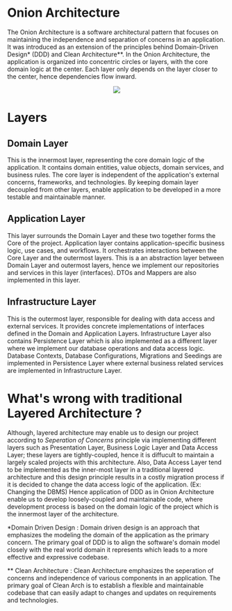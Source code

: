 # Onion Architecture
The Onion Architecture is a software architectural pattern that focuses on maintaining the independence and separation of concerns in an application. It was introduced as an extension of the principles behind Domain-Driven Design* (DDD) and Clean Architecture**.
In the Onion Architecture, the application is organized into concentric circles or layers, with the core domain logic at the center. Each layer only depends on the layer closer to the center, hence dependencies flow inward.

<p align="center">
  <img src="https://miro.medium.com/v2/resize:fit:462/1*0Pg6_UsaKiiEqUV3kf2HXg.png" />
</p>

# Layers
## Domain Layer
This is the innermost layer, representing the core domain logic of the application. It contains domain entities, value objects, domain services, and business rules. The core layer is independent of the application's external concerns, frameworks, and technologies.
By keeping domain layer decoupled from other layers, enable application to be developed in a more testable and maintainable manner.

## Application Layer
This layer surrounds the Domain Layer and these two together forms the Core of the project. Application layer contains application-specific business logic, use cases, and workflows. It orchestrates interactions between the Core Layer and the outermost layers.
This is a an abstraction layer between Domain Layer and outermost layers, hence we implement our repositories and services in this layer (interfaces). DTOs and Mappers are also implemented in this layer.

## Infrastructure Layer
This is the outermost layer, responsible for dealing with data access and external services. It provides concrete implementations of interfaces defined in the Domain and Application Layers. Infrastructure Layer also contains Persistence Layer which is also implemented as a different layer where we implement
our database operations and data access logic. Database Contexts, Database Configurations, Migrations and Seedings are implemented in Persistence Layer where external business related services are implemented in Infrastructure Layer.

# What's wrong with traditional Layered Architecture ?
Although, layered architecture may enable us to design our project according to *Seperation of Concerns* principle via implementing different layers such as Presentation Layer, Business Logic Layer and Data Access Layer;
these layers are tightly-coupled, hence it is diffucult to maintain a largely scaled projects with this architecture. Also, Data Access Layer tend to be implemented as the inner-most layer in a traditional layered architecture and
this design principle results in a costly migration process if it is decided to change the data access logic of the application. (Ex: Changing the DBMS) Hence application of DDD as in Onion Architecture enable us to develop
loosely-coupled and maintainable code, where development process is based on the domain logic of the project which is the innermost layer of the architecture.


*Domain Driven Design : Domain driven design is an approach that emphasizes the modeling the domain of the application as the primary concern. The primary goal of DDD is to align the software's domain model closely with the real world domain it represents which leads to a more effective and expressive codebase.

** Clean Architecture : Clean Architecture emphasizes the seperation of concerns and independence of various components in an application. The primary goal of Clean Arch is to establish a flexible and maintainable codebase that can easily adapt to changes and updates on requirements and technologies.

